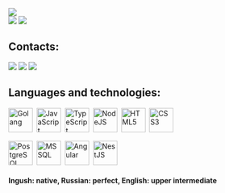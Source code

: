 
![](http://github-profile-summary-cards.vercel.app/api/cards/profile-details?username=existanz&theme=default)  
![](http://github-profile-summary-cards.vercel.app/api/cards/repos-per-language?username=existanz&theme=default)
![](http://github-profile-summary-cards.vercel.app/api/cards/most-commit-language?username=existanz&theme=default)

## Contacts:
<a href="https://www.linkedin.com/in/plastexe" target="_blank" rel="noreferrer noopener"><img src="https://img.shields.io/badge/LinkedIn-blue?logo=linkedin"></a>
<a href="mailto:plasticxtz@gmail.com" target="_blank" rel="noreferrer noopener"><img src="https://img.shields.io/badge/email-green?logo=mail.ru"></a>
<a href="https://leetcode.com/existanz" target="_blank" rel="noreferrer noopener"><img src="https://img.shields.io/badge/leetcode-dimgrey?logo=leetcode"></a>

## Languages and technologies:

<img width=48px title="Go" alt="Golang" src="https://cdn.jsdelivr.net/gh/devicons/devicon/icons/go/go-original.svg"/>&nbsp;
<img width=48px title="JavaScript" alt="JavaScript" src="https://cdn.jsdelivr.net/gh/devicons/devicon/icons/javascript/javascript-original.svg"/>&nbsp;
<img width=48px title="TypeScript" alt="TypeScript" src="https://cdn.jsdelivr.net/gh/devicons/devicon/icons/typescript/typescript-original.svg"/>&nbsp;
<img width=48px title="NodeJS" alt="NodeJS" src="https://cdn.jsdelivr.net/gh/devicons/devicon@latest/icons/nodejs/nodejs-original-wordmark.svg"/>&nbsp;
<img width=48px title="HTML" alt="HTML5" src="https://cdn.jsdelivr.net/gh/devicons/devicon/icons/html5/html5-original.svg"/>&nbsp;
<img width=48px title="CSS" alt="CSS3" src="https://cdn.jsdelivr.net/gh/devicons/devicon/icons/css3/css3-original.svg"/>&nbsp;

<img width=48px title="PostgreSQL" alt="PostgreSQL" src="https://cdn.jsdelivr.net/gh/devicons/devicon/icons/postgresql/postgresql-original.svg"/>&nbsp;
<img width=48px title="MS SQL" alt="MS SQL" src="https://cdn.jsdelivr.net/gh/devicons/devicon/icons/microsoftsqlserver/microsoftsqlserver-plain-wordmark.svg"/>&nbsp;
<img width=48px title="Angular" alt="Angular" src="https://cdn.jsdelivr.net/gh/devicons/devicon/icons/angularjs/angularjs-original.svg"/>&nbsp;
<img width=48px title="NestJS" alt="NestJS" src="https://cdn.jsdelivr.net/gh/devicons/devicon/icons/nestjs/nestjs-original.svg"/>&nbsp;
#### Ingush: native, Russian: perfect, English: upper intermediate


<!---
Existanz/existanz is a ✨ special ✨ repository because its `README.md` (this file) appears on your GitHub profile.
You can click the Preview link to take a look at your changes.
--->
